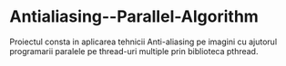 # Antialiasing--Parallel-Algorithm
Proiectul consta in aplicarea tehnicii Anti-aliasing pe imagini cu ajutorul
programarii paralele pe thread-uri multiple prin biblioteca pthread.
